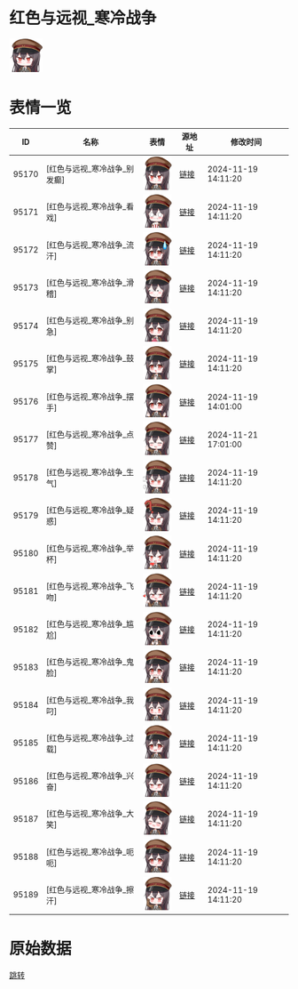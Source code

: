 # 红色与远视_寒冷战争

<img src="./cover.png" height="60" alt="cover" />

# 表情一览

|ID|名称|表情|源地址|修改时间|
|----|----|----|----|----|
|95170|[红色与远视_寒冷战争_别发癫]|<img src="./pic/095170_%5B红色与远视_寒冷战争_别发癫%5D.png" height="60" alt="别发癫"/>|[链接](https://i0.hdslb.com/bfs/garb/c5f85102cdd04f606bcabff650b1f5223e6c1c29.png)|2024-11-19 14:11:20|
|95171|[红色与远视_寒冷战争_看戏]|<img src="./pic/095171_%5B红色与远视_寒冷战争_看戏%5D.png" height="60" alt="看戏"/>|[链接](https://i0.hdslb.com/bfs/garb/5d6b7157bdd48e26d2d54d78b687a13a0b3bcbc5.png)|2024-11-19 14:11:20|
|95172|[红色与远视_寒冷战争_流汗]|<img src="./pic/095172_%5B红色与远视_寒冷战争_流汗%5D.png" height="60" alt="流汗"/>|[链接](https://i0.hdslb.com/bfs/garb/0eb212529135e03cdb3ece819551974baeef6c25.png)|2024-11-19 14:11:20|
|95173|[红色与远视_寒冷战争_滑稽]|<img src="./pic/095173_%5B红色与远视_寒冷战争_滑稽%5D.png" height="60" alt="滑稽"/>|[链接](https://i0.hdslb.com/bfs/garb/91877458300411f6e63948be4be675f265bf3dfc.png)|2024-11-19 14:11:20|
|95174|[红色与远视_寒冷战争_别急]|<img src="./pic/095174_%5B红色与远视_寒冷战争_别急%5D.png" height="60" alt="别急"/>|[链接](https://i0.hdslb.com/bfs/garb/18f74c47cf0cc36e9849a571f6c53815f9ba55b4.png)|2024-11-19 14:11:20|
|95175|[红色与远视_寒冷战争_鼓掌]|<img src="./pic/095175_%5B红色与远视_寒冷战争_鼓掌%5D.png" height="60" alt="鼓掌"/>|[链接](https://i0.hdslb.com/bfs/garb/99a665150a040b90bb43c73b99e7433d64ab2435.png)|2024-11-19 14:11:20|
|95176|[红色与远视_寒冷战争_摆手]|<img src="./pic/095176_%5B红色与远视_寒冷战争_摆手%5D.png" height="60" alt="摆手"/>|[链接](https://i0.hdslb.com/bfs/garb/28f7817f1475e9db1cfcc6d565e095d60a460cd0.png)|2024-11-19 14:01:00|
|95177|[红色与远视_寒冷战争_点赞]|<img src="./pic/095177_%5B红色与远视_寒冷战争_点赞%5D.png" height="60" alt="点赞"/>|[链接](https://i0.hdslb.com/bfs/garb/f3eac635cef8edfe70254f3031817395df760812.png)|2024-11-21 17:01:00|
|95178|[红色与远视_寒冷战争_生气]|<img src="./pic/095178_%5B红色与远视_寒冷战争_生气%5D.png" height="60" alt="生气"/>|[链接](https://i0.hdslb.com/bfs/garb/d7ab2ef71e9b8e389c22ebc12c19dfe370df3b23.png)|2024-11-19 14:11:20|
|95179|[红色与远视_寒冷战争_疑惑]|<img src="./pic/095179_%5B红色与远视_寒冷战争_疑惑%5D.png" height="60" alt="疑惑"/>|[链接](https://i0.hdslb.com/bfs/garb/cab4a134dba0d308a5990367984165bf55d5f5d4.png)|2024-11-19 14:11:20|
|95180|[红色与远视_寒冷战争_举杯]|<img src="./pic/095180_%5B红色与远视_寒冷战争_举杯%5D.png" height="60" alt="举杯"/>|[链接](https://i0.hdslb.com/bfs/garb/30585597e3fd15722c5b87743ec8a586450960e9.png)|2024-11-19 14:11:20|
|95181|[红色与远视_寒冷战争_飞吻]|<img src="./pic/095181_%5B红色与远视_寒冷战争_飞吻%5D.png" height="60" alt="飞吻"/>|[链接](https://i0.hdslb.com/bfs/garb/304fac47f8e046f77197a775f44e762bc5d1ec59.png)|2024-11-19 14:11:20|
|95182|[红色与远视_寒冷战争_尴尬]|<img src="./pic/095182_%5B红色与远视_寒冷战争_尴尬%5D.png" height="60" alt="尴尬"/>|[链接](https://i0.hdslb.com/bfs/garb/bdb8b29193ae8350a41db43d35be8df42cec46bf.png)|2024-11-19 14:11:20|
|95183|[红色与远视_寒冷战争_鬼脸]|<img src="./pic/095183_%5B红色与远视_寒冷战争_鬼脸%5D.png" height="60" alt="鬼脸"/>|[链接](https://i0.hdslb.com/bfs/garb/6c89d78866d332628787d1ec7ba6019db35ffdf7.png)|2024-11-19 14:11:20|
|95184|[红色与远视_寒冷战争_我叼]|<img src="./pic/095184_%5B红色与远视_寒冷战争_我叼%5D.png" height="60" alt="我叼"/>|[链接](https://i0.hdslb.com/bfs/garb/8ffd2d3c38b464a63ea730363f77ebb4a75edebd.png)|2024-11-19 14:11:20|
|95185|[红色与远视_寒冷战争_过载]|<img src="./pic/095185_%5B红色与远视_寒冷战争_过载%5D.png" height="60" alt="过载"/>|[链接](https://i0.hdslb.com/bfs/garb/2c0c9db33873f3fc1b733391809100eeff8e86d9.png)|2024-11-19 14:11:20|
|95186|[红色与远视_寒冷战争_兴奋]|<img src="./pic/095186_%5B红色与远视_寒冷战争_兴奋%5D.png" height="60" alt="兴奋"/>|[链接](https://i0.hdslb.com/bfs/garb/f793653e2fb30d009ded7efa8e90c8c0b02bc73b.png)|2024-11-19 14:11:20|
|95187|[红色与远视_寒冷战争_大笑]|<img src="./pic/095187_%5B红色与远视_寒冷战争_大笑%5D.png" height="60" alt="大笑"/>|[链接](https://i0.hdslb.com/bfs/garb/893ffcc0c2dd9a9827612ad2433d1a35c30a17f3.png)|2024-11-19 14:11:20|
|95188|[红色与远视_寒冷战争_呃呃]|<img src="./pic/095188_%5B红色与远视_寒冷战争_呃呃%5D.png" height="60" alt="呃呃"/>|[链接](https://i0.hdslb.com/bfs/garb/a47b1a52e0f70b67fb986b2c21b388713bbe2375.png)|2024-11-19 14:11:20|
|95189|[红色与远视_寒冷战争_擦汗]|<img src="./pic/095189_%5B红色与远视_寒冷战争_擦汗%5D.png" height="60" alt="擦汗"/>|[链接](https://i0.hdslb.com/bfs/garb/0b208de3d45bab2ed1b1fb5fc9085137a0ad79df.png)|2024-11-19 14:11:20|

# 原始数据

[跳转](./raw.json)

